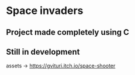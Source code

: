 # Space invaders 
## Project made completely using C
## Still in development 

assets -> https://gvituri.itch.io/space-shooter